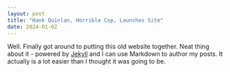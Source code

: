 ```yaml
---
layout: post
title: "Hank Quinlan, Horrible Cop, Launches Site"
date: 2024-01-02
---
```


Well. Finally got around to putting this old website together. Neat thing about
it - powered by [Jekyll](http://jekyllrb.com) and I can use Markdown to author my posts.
It actually is a lot easier than I thought it was going to be.
